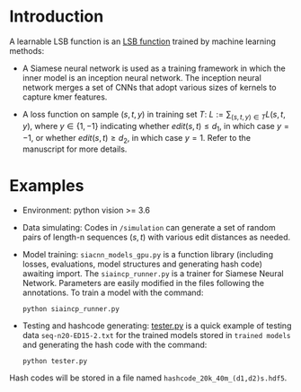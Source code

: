 Introduction
==============

A learnable LSB function is an [LSB function](https://github.com/Shao-Group/lsbucketing) trained by machine learning methods:

- A Siamese neural network is used as a training framework in which the inner model is an inception neural network. The inception neural network merges a set of CNNs that adopt various sizes of kernels to capture kmer features.

- A loss function on sample $(s,t,y)$ in training set $T$: $L := \textstyle \sum_{(s,t,y)\in T}  L(s,t,y)$, where $y \in \lbrace1, -1\rbrace$ indicating whether $edit(s,t) \le d_1$, in which case $y = -1$, or whether $edit(s,t) \ge d_2$, in which case $y = 1$. Refer to the manuscript for more details.


Examples
==============
- Environment: python vision >= 3.6

- Data simulating:
Codes in `/simulation` can generate a set of random pairs of length-n sequences $(s,t)$  with various edit distances as needed. 
 
- Model training:
`siacnn_models_gpu.py` is a function library (including losses, evaluations, model structures and generating hash code) awaiting import. The `siaincp_runner.py` is a trainer for Siamese Neural Network. Parameters are easily modified in the files following the annotations. To train a model with the command:

    `python siaincp_runner.py`

- Testing and hashcode generating:
[tester.py](https://github.com/Shao-Group/lsb-learn/blob/master/seq_n20/functions/tester.py) is a quick example of testing data `seq-n20-ED15-2.txt` for the trained models stored in `trained models` and generating the hash code with the command:

    `python tester.py`

Hash codes will be stored in a file named `hashcode_20k_40m_(d1,d2)s.hdf5`.
